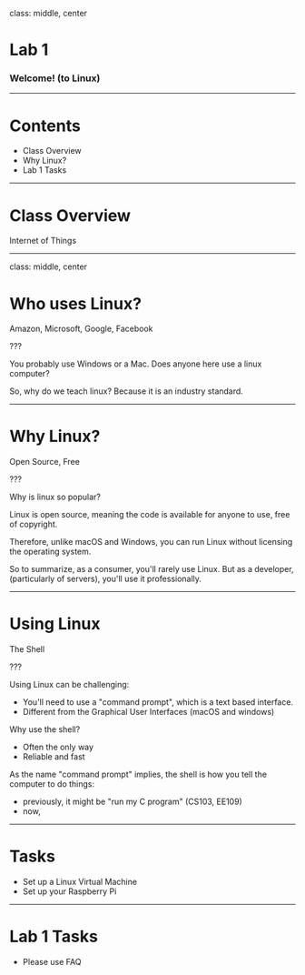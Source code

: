 class: middle, center

# Lab 1
### Welcome! (to Linux)

---

# Contents
- Class Overview
- Why Linux?
- Lab 1 Tasks

---

# Class Overview
Internet of Things

---

class: middle, center

# Who uses Linux?
Amazon, Microsoft, Google, Facebook

???

You probably use Windows or a Mac. Does anyone here use a linux computer?

So, why do we teach linux? Because it is an industry standard.

---

# Why Linux?
Open Source, Free

???

Why is linux so popular?

Linux is open source, meaning the code is available for anyone to use, free of copyright.

Therefore, unlike macOS and Windows, you can run Linux without licensing the operating system.

So to summarize, as a consumer, you'll rarely use Linux.
But as a developer, (particularly of servers), you'll use it professionally.

---

# Using Linux
The Shell

???

Using Linux can be challenging:
- You'll need to use a "command prompt", which is a text based interface.
- Different from the Graphical User Interfaces (macOS and windows)

Why use the shell?
- Often the only way
- Reliable and fast

As the name "command prompt" implies, the shell is how you tell the computer to do things:
- previously, it might be "run my C program" (CS103, EE109)
- now, 

---

# Tasks
- Set up a Linux Virtual Machine
- Set up your Raspberry Pi

---

# Lab 1 Tasks
- Please use FAQ